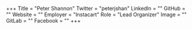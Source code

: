 +++
Title = "Peter Shannon"
Twitter = "peterjshan"
LinkedIn = ""
GitHub = ""
Website = ""
Employer = "Instacart"
Role = "Lead Organizer"
Image = ""
GitLab = ""
Facebook = ""
+++

